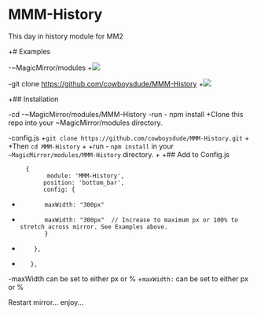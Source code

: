 # MMM-History
  This day in history module for MM2
  
 +# Examples
  
 -~MagicMirror/modules
 +![](Capture.jpg)
  
 -git clone https://github.com/cowboysdude/MMM-History
 +![](Capture2.jpg)
  
 +## Installation
  
 -cd
 -~MagicMirror/modules/MMM-History
 -run - npm install
 +Clone this repo into your ~MagicMirror/modules directory.
  
 -config.js
 +`git clone https://github.com/cowboysdude/MMM-History.git`
 +
 +Then `cd MMM-History`
 +
 +run - `npm install` in your `~MagicMirror/modules/MMM-History` directory.
 +
 +## Add to Config.js
  
         {
               module: 'MMM-History',
              position: 'bottom_bar',
              config: {
 -            maxWidth: "300px"
 +            maxWidth: "300px"  // Increase to maximum px or 100% to stretch across mirror. See Examples above.
              }
 -         },
 +        },
          
 -maxWidth can be set to either px or %
 +`maxWidth:` can be set to either px or %
  
  Restart mirror... enjoy...  
